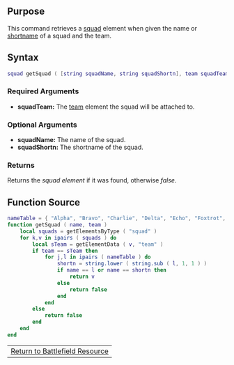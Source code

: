 Purpose
-------

This command retrieves a [squad](/docs/resource-battlefield/squad.md "wikilink") element when given the name or [shortname](/docs/resource-battlefield/shortname.md "wikilink") of a squad and the team.

Syntax
------

``` lua
squad getSquad ( [string squadName, string squadShortn], team squadTeam )
```

### Required Arguments

-   **squadTeam:** The [team](/docs/team.md "wikilink") element the squad will be attached to.

### Optional Arguments

-   **squadName:** The name of the squad.
-   **squadShortn:** The shortname of the squad.

### Returns

Returns the *squad element* if it was found, otherwise *false*.

Function Source
---------------

``` lua
nameTable = { "Alpha", "Bravo", "Charlie", "Delta", "Echo", "Foxtrot", "Golf", "Hotel" }
function getSquad ( name, team )
    local squads = getElementsByType ( "squad" )
    for k,v in ipairs ( squads ) do
        local sTeam = getElementData ( v, "team" )
        if team == sTeam then
            for j,l in ipairs ( nameTable ) do
                shortn = string.lower ( string.sub ( l, 1, 1 ) )
                if name == l or name == shortn then
                    return v
                else
                    return false
                end
            end
        else
            return false
        end
    end
end
```

|                                                                       |
|-----------------------------------------------------------------------|
| [Return to Battlefield Resource](/docs/resource-battlefield.md "wikilink") |
